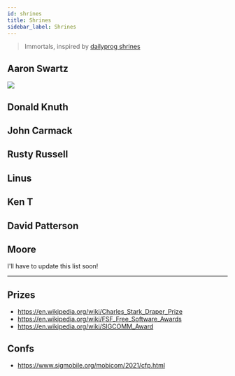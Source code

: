```yaml
---
id: shrines
title: Shrines
sidebar_label: Shrines
---
```


> Immortals, inspired by [dailyprog shrines](https://dailyprog.org/shrine/)

## Aaron Swartz

![](/img//masked-swartz.jpg)

## Donald Knuth

## John Carmack

## Rusty Russell

## Linus

## Ken T

## David Patterson

## Moore

I'll have to update this list soon!

---

## Prizes

- https://en.wikipedia.org/wiki/Charles_Stark_Draper_Prize
- https://en.wikipedia.org/wiki/FSF_Free_Software_Awards
- https://en.wikipedia.org/wiki/SIGCOMM_Award

## Confs

- https://www.sigmobile.org/mobicom/2021/cfp.html
